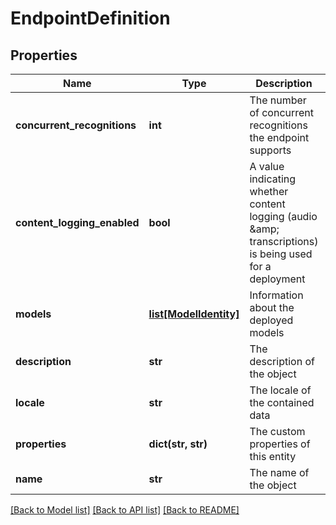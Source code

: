 # EndpointDefinition

## Properties
Name | Type | Description | Notes
------------ | ------------- | ------------- | -------------
**concurrent_recognitions** | **int** | The number of concurrent recognitions the endpoint supports | [optional] 
**content_logging_enabled** | **bool** | A value indicating whether content logging (audio &amp;amp; transcriptions) is being used for a deployment | [optional] 
**models** | [**list[ModelIdentity]**](ModelIdentity.md) | Information about the deployed models | 
**description** | **str** | The description of the object | [optional] 
**locale** | **str** | The locale of the contained data | 
**properties** | **dict(str, str)** | The custom properties of this entity | [optional] 
**name** | **str** | The name of the object | 

[[Back to Model list]](../README.md#documentation-for-models) [[Back to API list]](../README.md#documentation-for-api-endpoints) [[Back to README]](../README.md)


